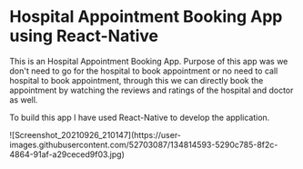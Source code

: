 # Hospital Appointment Booking App using React-Native

<p>
 This is an Hospital Appointment Booking App. Purpose of this app was we don't need to go for the hospital to book appointment or no need to call hospital to book appointment, through this we can directly book the appointment by watching the reviews and ratings of the hospital and doctor as well.
</p>

<p>To build this app I have used React-Native to develop the application.</p>
![Screenshot_20210926_210147](https://user-images.githubusercontent.com/52703087/134814593-5290c785-8f2c-4864-91af-a29ceced9f03.jpg)

